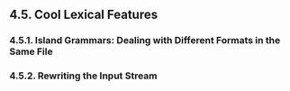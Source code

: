 ﻿## 4.5. Cool Lexical Features

### 4.5.1. Island Grammars: Dealing with Different Formats in the Same File

### 4.5.2. Rewriting the Input Stream
